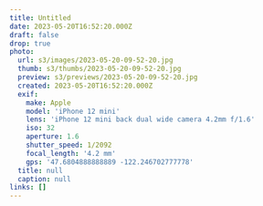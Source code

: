 ```yaml
---
title: Untitled
date: 2023-05-20T16:52:20.000Z
draft: false
drop: true
photo:
  url: s3/images/2023-05-20-09-52-20.jpg
  thumb: s3/thumbs/2023-05-20-09-52-20.jpg
  preview: s3/previews/2023-05-20-09-52-20.jpg
  created: 2023-05-20T16:52:20.000Z
  exif:
    make: Apple
    model: 'iPhone 12 mini'
    lens: 'iPhone 12 mini back dual wide camera 4.2mm f/1.6'
    iso: 32
    aperture: 1.6
    shutter_speed: 1/2092
    focal_length: '4.2 mm'
    gps: '47.6804888888889 -122.246702777778'
  title: null
  caption: null
links: []
---
```

